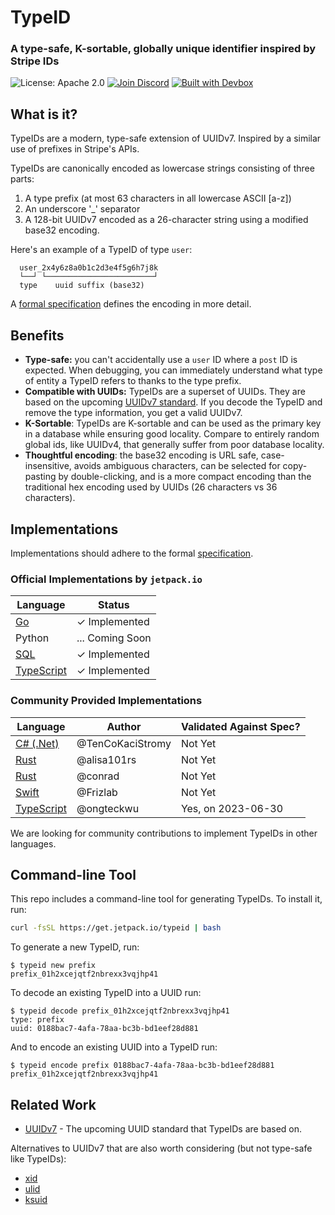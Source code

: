 # TypeID

### A type-safe, K-sortable, globally unique identifier inspired by Stripe IDs

![License: Apache 2.0](https://img.shields.io/github/license/jetpack-io/typeid) [![Join Discord](https://img.shields.io/discord/903306922852245526?color=7389D8&label=discord&logo=discord&logoColor=ffffff)](https://discord.gg/agbskCJXk2) [![Built with Devbox](https://jetpack.io/img/devbox/shield_galaxy.svg)](https://jetpack.io/devbox/)

## What is it?
TypeIDs are a modern, type-safe extension of UUIDv7. Inspired by a similar use of prefixes
in Stripe's APIs.

TypeIDs are canonically encoded as lowercase strings consisting of three parts:
1. A type prefix (at most 63 characters in all lowercase ASCII [a-z])
2. An underscore '_' separator
3. A 128-bit UUIDv7 encoded as a 26-character string using a modified base32 encoding.

Here's an example of a TypeID of type `user`:

```
  user_2x4y6z8a0b1c2d3e4f5g6h7j8k
  └──┘ └────────────────────────┘
  type    uuid suffix (base32)
```

A [formal specification](./spec) defines the encoding in more detail.

## Benefits
+ **Type-safe:** you can't accidentally use a `user` ID where a `post` ID is expected. When debugging, you can
  immediately understand what type of entity a TypeID refers to thanks to the type prefix.
+ **Compatible with UUIDs:** TypeIDs are a superset of UUIDs. They are based on the upcoming [UUIDv7 standard](https://www.ietf.org/archive/id/draft-peabody-dispatch-new-uuid-format-04.html#name-uuid-version-7). If you decode the TypeID and remove the type information, you get a valid UUIDv7.
+ **K-Sortable**: TypeIDs are K-sortable and can be used as the primary key in a database while ensuring good
  locality. Compare to entirely random global ids, like UUIDv4, that generally suffer from poor database locality.
+ **Thoughtful encoding**: the base32 encoding is URL safe, case-insensitive, avoids ambiguous characters, can be
  selected for copy-pasting by double-clicking, and is a more compact encoding than the traditional hex encoding used by UUIDs (26 characters vs 36 characters).

## Implementations
Implementations should adhere to the formal [specification](./spec).

### Official Implementations by `jetpack.io`
| Language | Status |
| -------- | ------ |
| [Go](https://github.com/jetpack-io/typeid-go) | ✓ Implemented |
| Python | ... Coming Soon |
| [SQL](https://github.com/jetpack-io/typeid-sql) | ✓ Implemented |
| [TypeScript](https://github.com/jetpack-io/typeid-ts) | ✓ Implemented |

### Community Provided Implementations
| Language | Author | Validated Against Spec? |
| -------- | ------ | ---------------------- |
| [C# (.Net)](https://github.com/TenCoKaciStromy/typeid-dotnet) | @TenCoKaciStromy | Not Yet |
| [Rust](https://github.com/alisa101rs/typeid-rs) | @alisa101rs | Not Yet |
| [Rust](https://github.com/conrad/type-safe-id) | @conrad | Not Yet |
| [Swift](https://github.com/Frizlab/swift-typeid) | @Frizlab | Not Yet |
| [TypeScript](https://github.com/ongteckwu/typeid-ts) | @ongteckwu | Yes, on 2023-06-30 |

We are looking for community contributions to implement TypeIDs in other languages.

## Command-line Tool
This repo includes a command-line tool for generating TypeIDs. To install it, run:

```bash
curl -fsSL https://get.jetpack.io/typeid | bash
```

To generate a new TypeID, run:

```console
$ typeid new prefix
prefix_01h2xcejqtf2nbrexx3vqjhp41
```

To decode an existing TypeID into a UUID run:

```console
$ typeid decode prefix_01h2xcejqtf2nbrexx3vqjhp41
type: prefix
uuid: 0188bac7-4afa-78aa-bc3b-bd1eef28d881
```

And to encode an existing UUID into a TypeID run:

```console
$ typeid encode prefix 0188bac7-4afa-78aa-bc3b-bd1eef28d881
prefix_01h2xcejqtf2nbrexx3vqjhp41
```

## Related Work
+ [UUIDv7](https://www.ietf.org/archive/id/draft-peabody-dispatch-new-uuid-format-04.html#name-uuid-version-7) - The upcoming UUID standard that TypeIDs are based on.

Alternatives to UUIDv7 that are also worth considering (but not type-safe like TypeIDs):
+ [xid](https://github.com/rs/xid)
+ [ulid](https://github.com/ulid)
+ [ksuid](https://github.com/segmentio/ksuid)
